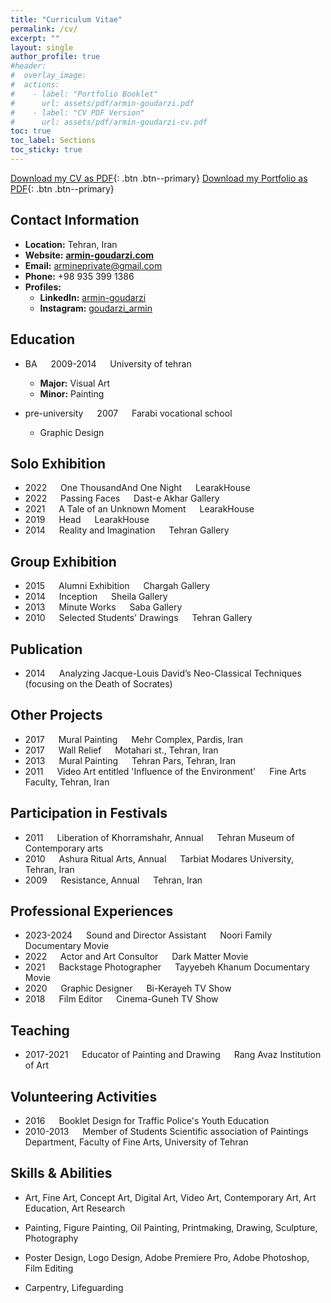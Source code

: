 ```yaml
---
title: "Curriculum Vitae"
permalink: /cv/
excerpt: ""
layout: single
author_profile: true
#header:
#  overlay_image: 
#  actions:
#    - label: "Portfolio Booklet"
#      url: assets/pdf/armin-goudarzi.pdf
#    - label: "CV PDF Version"
#      url: assets/pdf/armin-goudarzi-cv.pdf
toc: true
toc_label: Sections
toc_sticky: true
---
```


[Download my CV as PDF](/assets/pdf/armin-goudarzi-cv.pdf){: .btn .btn--primary}
[Download my Portfolio as PDF](/assets/pdf/armin-goudarzi-portfolio-update-2023.pdf){: .btn .btn--primary}

## Contact Information

- **Location:** Tehran, Iran
- **Website:** [**armin-goudarzi.com**](https://armin-goudarzi.com/)
- **Email:** [armineprivate@gmail.com](mailto:armineprivate@gmail.com)
- **Phone:** +98 935 399 1386
- **Profiles:**
  - **LinkedIn:** [armin-goudarzi](https://inkedin.com/in/armin-goudarzi)
  - **Instagram:** [goudarzi\_armin](https://instagram.com/goudarzi_armin)

## Education

- BA &emsp; 2009-2014 &emsp; University of tehran
  - **Major:** Visual Art
  - **Minor:** Painting

- pre-university &emsp; 2007 &emsp; Farabi vocational school
  - Graphic Design

## Solo Exhibition

- 2022 &emsp; One ThousandAnd One Night &emsp; LearakHouse
- 2022 &emsp; Passing Faces &emsp; Dast-e Akhar Gallery
- 2021 &emsp; A Tale of an Unknown Moment &emsp; LearakHouse
- 2019 &emsp; Head &emsp; LearakHouse
- 2014 &emsp; Reality and Imagination &emsp; Tehran Gallery

## Group Exhibition

- 2015 &emsp; Alumni Exhibition &emsp; Chargah Gallery
- 2014 &emsp; Inception &emsp; Sheila Gallery
- 2013 &emsp; Minute Works &emsp; Saba Gallery
- 2010 &emsp; Selected Students' Drawings &emsp; Tehran Gallery

## Publication
- 2014 &emsp; Analyzing Jacque-Louis David’s Neo-Classical Techniques (focusing on the Death of Socrates)

## Other Projects

- 2017 &emsp; Mural Painting &emsp; Mehr Complex, Pardis, Iran
- 2017 &emsp; Wall Relief &emsp; Motahari st., Tehran, Iran
- 2013 &emsp; Mural Painting &emsp; Tehran Pars, Tehran, Iran
- 2011 &emsp; Video Art entitled 'Influence of the Environment' &emsp; Fine Arts Faculty, Tehran, Iran

## Participation in Festivals

- 2011 &emsp; Liberation of Khorramshahr, Annual &emsp; Tehran Museum of Contemporary arts
- 2010 &emsp; Ashura Ritual Arts, Annual &emsp; Tarbiat Modares University, Tehran, Iran
- 2009 &emsp; Resistance, Annual &emsp; Tehran, Iran

## Professional Experiences

- 2023-2024 &emsp; Sound and Director Assistant &emsp; Noori Family Documentary Movie
- 2022 &emsp; Actor and Art Consultor &emsp; Dark Matter Movie
- 2021 &emsp; Backstage Photographer &emsp; Tayyebeh Khanum Documentary Movie
- 2020 &emsp; Graphic Designer &emsp; Bi-Kerayeh TV Show
- 2018 &emsp; Film Editor &emsp; Cinema-Guneh TV Show

## Teaching

- 2017-2021 &emsp; Educator of Painting and Drawing &emsp; Rang Avaz Institution of Art

## Volunteering Activities

- 2016 &emsp; Booklet Design for Traffic Police's Youth Education
- 2010-2013 &emsp; Member of Students Scientific association of Paintings Department, Faculty of Fine Arts, University of Tehran

## Skills & Abilities

- Art, Fine Art, Concept Art, Digital Art, Video Art, Contemporary Art, Art Education, Art Research

- Painting, Figure Painting, Oil Painting, Printmaking, Drawing, Sculpture, Photography 

- Poster Design, Logo Design, Adobe Premiere Pro, Adobe Photoshop, Film Editing

- Carpentry, Lifeguarding 
